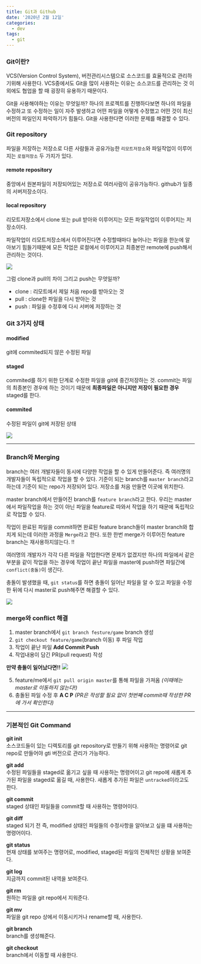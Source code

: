 ```yaml
---
title: Git과 Github
date: '2020년 2월 12일'
categories:
  - dev
tags:
  - git
---
```


### Git이란?

VCS(Version Control System), 버전관리시스템으로 소스코드를 효율적으로 관리하기위해 사용한다. VCS중에서도 Git을 많이 사용하는 이유는 소스코드를 관리하는 것 이외에도 협업을 할 때 굉장히 유용하기 때문이다.

Git을 사용해야하는 이유는 무엇일까?
하나의 프로젝트를 진행하다보면 하나의 파일을 수정하고 또 수정하는 일이 자주 발생하고 어떤 파일을 어떻게 수정했고 어떤 것이 최신버전의 파일인지 파악하기가 힘들다. Git을 사용한다면 이러한 문제를 해결할 수 있다.

### Git repository

파일을 저장하는 저장소로 다른 사람들과 공유가능한 `리모트저장소`와 파일작업이 이루어지는 `로컬저장소` 두 가지가 있다.

#### remote repository

중앙에서 원본파일이 저장되어있는 저장소로 여러사람이 공유가능하다. github가 일종의 서버저장소이다.

#### local repository

리모트저장소에서 clone 또는 pull 받아와 이루어지는 모든 파일작업이 이루어지는 저장소이다.

파일작업이 리모트저장소에서 이루어진다면 수정할때마다 늘어나는 파일을 한눈에 알아보기 힘들기때문에 모든 작업은 로컬에서 이루어지고 최종본만 remote에 push해서 관리하는 것이다.

![](https://images.velog.io/images/ppl8709/post/ef242d31-2851-4fa5-9112-15959028ffd0/image.png)

그럼 clone과 pull의 차이 그리고 push는 무엇일까?

- clone : 리모트에서 제일 처음 repo를 받아오는 것
- pull : clone한 파일을 다시 받아는 것
- push : 파일을 수정후에 다시 서버에 저장하는 것

### Git 3가지 상태

#### modified

git에 commited되지 않은 수정된 파일

#### staged

commited를 하기 위한 단계로 수정한 파일을 git에 중간저장하는 것. commit는 파일의 최종본인 경우에 하는 것이기 때문에 **최종파일은 아니지만 저장이 필요한 경우** staged를 한다.

#### commited

수정된 파일이 git에 저장된 상태

![](https://images.velog.io/images/ppl8709/post/91034005-0dcf-4874-97d8-8037238e65cc/image.png)

---

### Branch와 Merging

branch는 여러 개발자들이 동시에 다양한 작업을 할 수 있게 만들어준다. 즉 여러명의 개발자들이 독립적으로 작업을 할 수 있다.
기준이 되는 branch를 `master branch`라고 하는데 기준이 되는 repo가 저장되어 있다. 저장소를 처음 만들면 이곳에 위치한다.

master branch에서 만들어진 branch를 `feature branch`라고 한다. 우리는 master에서 파일작업을 하는 것이 아닌 파일을 feature로 따와서 작업을 하기 때문에 독립적으로 작업할 수 있다.

작업이 완료된 파일을 commit하면 완료된 feature branch들이 master branch와 합치게 되는데 이러한 과정을 `Merge`라고 한다. 또한 한번 merge가 이루어진 feature branch는 재사용하지않는다. !!

여러명의 개발자가 각각 다른 파일을 작업한다면 문제가 없겠지만 하나의 파일에서 같은 부분을 같이 작업을 하는 경우에 작업이 끝난 파일을 master에 push하면 파일간에 `conflict(충돌)`이 생긴다.

충돌이 발생했을 때, `git status`를 하면 충돌이 일어난 파일을 알 수 있고 파일을 수정한 뒤에 다시 master로 push해주면 해결할 수 있다.

![](https://images.velog.io/images/ppl8709/post/dfa2040f-cfa1-4885-bbc8-966335c031d8/image.png)

### merge와 conflict 해결

1. master branch에서 `git branch festure/game` branch 생성
2. `git checkout feature/game`(branch 이동) 후 파일 작업
3. 작업이 끝난 파일 **Add Commit Push**
4. 작업내용이 담긴 PR(pull request) 작성

**만약 충돌이 일어났다면!!**
![](https://images.velog.io/images/ppl8709/post/81990cd2-baf2-4042-8a0d-abfc6651c358/image.png)

5. feature/me에서 `git pull origin master`를 통해 파일을 가져옴 _(이때에는 master로 이동하지 않는다!)_
6. 충돌된 파일 수정 후 **A C P**
   _(PR은 작성할 필요 없이 첫번째 commit때 작성한 PR에 가서 확인한다)_

---

### 기본적인 Git Command

**git init**
</br>
소스코드들이 있는 디렉토리를 git repository로 만들기 위해 사용하는 명령어로 git repo로 만들어야 gti 버전으로 관리가 가능하다.
</br>

**git add**
</br>
수정된 파일들을 staged로 옮기고 싶을 때 사용하는 명령어이고 git repo에 새롭게 추가된 파일을 staged로 옮길 때, 사용한다. 새롭게 추가된 파일은 `untracked`이라고도 한다.
</br>

**git commit**
</br>
staged 상태인 파일들을 commit할 때 사용하는 명령어이다.
</br>

**git diff**
</br>
staged 되기 전 즉, modified 상태인 파일들의 수정사항을 알아보고 싶을 떄 사용하는 명령어이다.
</br>

**git status**
</br>
현재 상태를 보여주는 명령어로, modified, staged된 파일의 전체적인 상황을 보여준다.
</br>

**git log**
</br>
지금까지 commit된 내역을 보여준다.
</br>

**git rm**
</br>
원하는 파일을 git repo에서 지워준다.
</br>

**git mv**
</br>
파일을 git repo 상에서 이동시키거나 rename할 때, 사용한다.
</br>

**git branch**
</br>
branch를 생성해준다.
</br>

**git checkout**
</br>
branch에서 이동할 때 사용한다.
